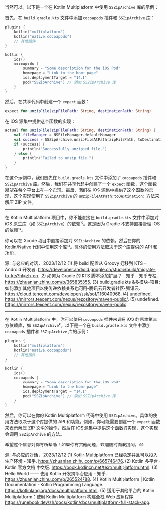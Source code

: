 当然可以。以下是一个在 Kotlin Multiplatform 中使用 `SSZipArchive` 库的示例：

首先，在 `build.gradle.kts` 文件中添加 `cocoapods` 插件和 `SSZipArchive` 库：

```kotlin
plugins {
    kotlin("multiplatform")
    kotlin("native.cocoapods")
    // 其他插件
}

kotlin {
    ios()
    cocoapods {
        summary = "Some description for the iOS Pod"
        homepage = "Link to the home page"
        ios.deploymentTarget = "14.1"
        pod("SSZipArchive") // 添加 SSZipArchive 库
    }
}
```

然后，在共享代码中创建一个 `expect` 函数：

```kotlin
expect fun unzipFile(zipFilePath: String, destinationPath: String)
```

在 iOS 源集中提供这个函数的实现：

```kotlin
actual fun unzipFile(zipFilePath: String, destinationPath: String) {
    val fileManager = NSFileManager.defaultManager
    val success = SSZipArchive.unzipFileAtPath(zipFilePath, toDestination: destinationPath)
    if (success) {
        println("Successfully unzipped file.")
    } else {
        println("Failed to unzip file.")
    }
}
```

在这个示例中，我们首先在 `build.gradle.kts` 文件中添加了 `cocoapods` 插件和 `SSZipArchive` 库。然后，我们在共享代码中创建了一个 `expect` 函数，这个函数期望在每个平台上有一个实现。最后，我们在 iOS 源集中提供了这个函数的实现，这个实现使用了 `SSZipArchive` 的 `unzipFileAtPath:toDestination:` 方法来解压 ZIP 文件。

---
在 Kotlin Multiplatform 项目中，你不能直接在 `build.gradle.kts` 文件中添加对 iOS 原生库（如 `SSZipArchive`）的依赖¹²。这是因为 Gradle 不支持直接管理 iOS 的依赖¹²。

你可以在 Xcode 项目中直接添加对 `SSZipArchive` 的依赖，然后在你的 Kotlin/Native 代码中使用这个库¹²。具体的使用方法取决于这个库提供的 API 和功能。
 

源: 与必应的对话， 2023/12/12
(1) 将 build 配置从 Groovy 迁移到 KTS - Android 开发者. https://developer.android.google.cn/studio/build/migrate-to-kts?hl=zh-cn.
(2) 如何为 Gradle 的 KTS 脚本添加扩展？ - 知乎 - 知乎专栏. https://zhuanlan.zhihu.com/p/365835855.
(3) build.gradle.kts &多模块-项目:如何添加其他项目以使传递依赖关系也可用-腾讯云开发者社区-腾讯云. https://cloud.tencent.com/developer/ask/sof/116040968.
(4) undefined. https://mirrors.tencent.com/nexus/repository/maven-public/.
(5) undefined. https://mirrors.tencent.com/nexus/repository/maven-public.

----
在 Kotlin Multiplatform 中，你可以使用 `cocoapods` 插件来调用 iOS 的原生第三方依赖库，如 `SSZipArchive`²。以下是一个在 `build.gradle.kts` 文件中添加 `cocoapods` 插件和 `SSZipArchive` 库的示例：

```kotlin
plugins {
    kotlin("multiplatform")
    kotlin("native.cocoapods")
    // 其他插件
}

kotlin {
    ios()
    cocoapods {
        summary = "Some description for the iOS Pod"
        homepage = "Link to the home page"
        ios.deploymentTarget = "14.1"
        pod("SSZipArchive") // 添加 SSZipArchive 库
    }
}
```

然后，你可以在你的 Kotlin Multiplatform 代码中使用 `SSZipArchive`。具体的使用方法取决于这个库提供的 API 和功能。例如，你可能需要创建一个 `expect` 函数来表示解压 ZIP 文件的操作，然后在 iOS 源集中提供这个函数的实现，这个实现会调用 `SSZipArchive` 的方法。

希望这个信息对你有所帮助！如果你有其他问题，欢迎随时向我提问。😊

源: 与必应的对话， 2023/12/12
(1) Kotlin Multiplatform 已经稳定并且可以投入生产环境 - 知乎. https://zhuanlan.zhihu.com/p/665746476.
(2) Kotlin 多平台 · Kotlin 官方文档 中文版. https://book.kotlincn.net/text/multiplatform.html.
(3) Hello World —— 使用 Kotlin 开发跨平台应用 - 知乎. https://zhuanlan.zhihu.com/p/265524788.
(4) Kotlin Multiplatform | Kotlin Documentation - Kotlin Programming Language. https://kotlinlang.org/docs/multiplatform.html.
(5) 适用于其他平台的 Kotlin Multiplatform：使用 Kotlin Multiplatform 构建全栈 Web 应用程序. https://runebook.dev/zh/docs/kotlin/docs/multiplatform-full-stack-app.